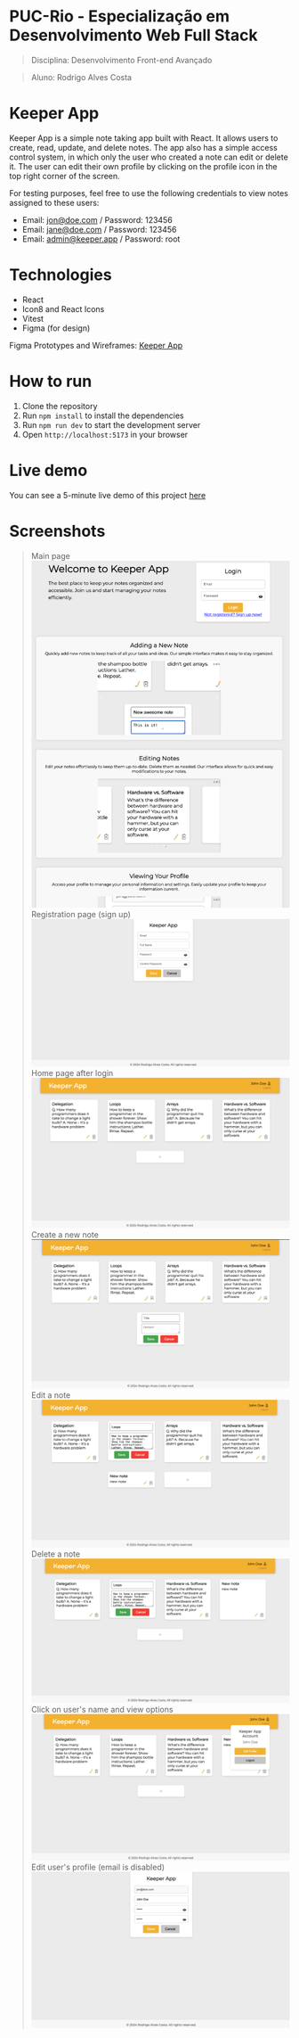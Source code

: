 # PUC-Rio - Especialização em Desenvolvimento Web Full Stack
> Disciplina: Desenvolvimento Front-end Avançado

> Aluno: Rodrigo Alves Costa

# Keeper App

Keeper App is a simple note taking app built with React. It allows users to create, read, update, and delete notes. The app also has a simple access control system, in which only the user who created a note can edit or delete it. The user can edit their own profile by clicking on the profile icon in the top right corner of the screen.

For testing purposes, feel free to use the following credentials to view notes assigned to these users:
- Email: jon@doe.com / Password: 123456
- Email: jane@doe.com / Password: 123456
- Email: admin@keeper.app / Password: root

# Technologies
- React
- Icon8 and React Icons
- Vitest
- Figma (for design)

Figma Prototypes and Wireframes: [Keeper App](https://www.figma.com/design/9PjKA7Ly44BVJacovY3VeD/Keeper-App---Prototype-%26-Wireframes?node-id=38-2&t=3IbQ7A2t31dB7Ep0-1)

# How to run
1. Clone the repository
2. Run `npm install` to install the dependencies
3. Run `npm run dev` to start the development server
4. Open `http://localhost:5173` in your browser

# Live demo
You can see a 5-minute live demo of this project [here](https://www.loom.com/share/c55801bd859d489b8cbe9b9da1e138da)

# Screenshots
> Main page
![Main page](src/assets/readme/main-page.png)
> Registration page (sign up)
![Sign up page](src/assets/readme/sign-up-page.png)
> Home page after login
![Home page](src/assets/readme/home-page.png)
> Create a new note
![Create a new note](src/assets/readme/create-note.png)
> Edit a note
![Edit a note](src/assets/readme/edit-note.png)
> Delete a note
![Delete a note](src/assets/readme/delete-note.png)
> Click on user's name and view options
![Profile page modal](src/assets/readme/profile-page-1.png)
> Edit user's profile (email is disabled)
![Profile page edit (disabled email)](src/assets/readme/profile-page-2.png)
